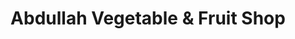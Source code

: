 ---
title: "Abdullah Vegetable & Fruit Shop"
url: /karachi/abdullah-vegetable-and-fruit-shop/
shop: shop
---